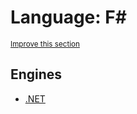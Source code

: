 # Language: F#
<sup>[Improve this section](https://github.com/rbuckton/regexp-features/edit/main/src/languages/fsharp.yml)</sup>


<!--
'name' sources:
  - [](../../src/languages/fsharp.yml)
-->


## Engines

- [.NET](../engines/dotnet.md)